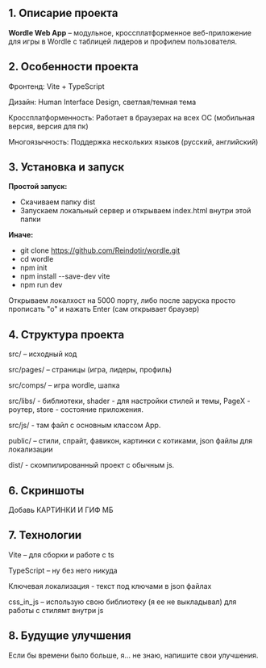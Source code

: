 ## 1. Описарие проекта
**Wordle Web App** – модульное, кроссплатформенное веб-приложение для игры в Wordle с таблицей лидеров и профилем пользователя.

## 2. Особенности проекта

Фронтенд: Vite + TypeScript

Дизайн: Human Interface Design, светлая/темная тема

Кроссплатформенность: Работает в браузерах на всех ОС (мобильная версия, версия для пк)

Многоязычность: Поддержка нескольких языков (русский, английский)


## 3. Установка и запуск

**Простой запуск:**
* Скачиваем папку dist
* Запускаем локальный сервер и открываем index.html внутри этой папки

**Иначе:**
* git clone https://github.com/Reindotir/wordle.git
* cd wordle
* npm init
* npm install --save-dev vite
* npm run dev

Открываем локалхост на 5000 порту, либо после заруска просто прописать "o" и нажать Enter (сам открывает браузер)

## 4. Структура проекта

src/ – исходный код 

src/pages/ – страницы (игра, лидеры, профиль)

src/comps/ – игра wordle, шапка

src/libs/ - библиотеки, shader - для настройки стилей и темы, PageX - роутер, store - состояние приложения.

src/js/ - там файл с основным классом App.

public/ – стили, спрайт, фавикон, картинки с котиками, json файлы для локализации

dist/ - скомпилированный проект с обычным js.

## 6. Скриншоты

Добавь КАРТИНКИ И ГИФ МБ

## 7. Технологии

Vite – для сборки и работе с ts

TypeScript – ну без него никуда

Ключевая локализация - текст под ключами в json файлах

css_in_js – использую свою библиотеку (я ее не выкладывал) для работы с стилямт внутри js


## 8. Будущие улучшения

Если бы времени было больше, я... не знаю, напишите свои улучшения.


